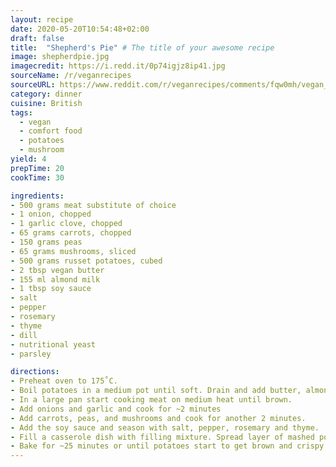 ```yaml
---
layout: recipe
date: 2020-05-20T10:54:48+02:00
draft: false
title:  "Shepherd's Pie" # The title of your awesome recipe
image: shepherdpie.jpg
imagecredit: https://i.redd.it/0p74igjz8ip41.jpg
sourceName: /r/veganrecipes
sourceURL: https://www.reddit.com/r/veganrecipes/comments/fqw0mh/vegan_shepherds_pie/
category: dinner
cuisine: British
tags:
  - vegan
  - comfort food
  - potatoes
  - mushroom
yield: 4
prepTime: 20
cookTime: 30

ingredients:
- 500 grams meat substitute of choice
- 1 onion, chopped
- 1 garlic clove, chopped
- 65 grams carrots, chopped
- 150 grams peas
- 65 grams mushrooms, sliced
- 500 grams russet potatoes, cubed
- 2 tbsp vegan butter
- 155 ml almond milk
- 1 tbsp soy sauce
- salt
- pepper
- rosemary
- thyme
- dill
- nutritional yeast
- parsley

directions:
- Preheat oven to 175˚C.
- Boil potatoes in a medium pot until soft. Drain and add butter, almond milk and dill and mash until smooth and creamy.
- In a large pan start cooking meat on medium heat until brown.
- Add onions and garlic and cook for ~2 minutes
- Add carrots, peas, and mushrooms and cook for another 2 minutes.
- Add the soy sauce and season with salt, pepper, rosemary and thyme.
- Fill a casserole dish with filling mixture. Spread layer of mashed potatoes on top of filling. Top with nutritional yeast and parsley.
- Bake for ~25 minutes or until potatoes start to get brown and crispy!
---
```

